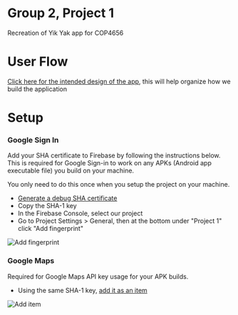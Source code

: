 # Group 2, Project 1
Recreation of Yik Yak app for COP4656

# User Flow
[Click here for the intended design of the app](https://app.flowmapp.com/share/d8a6151a00e03209277bc930262ab10a), this will help organize how we build the application

# Setup
### Google Sign In
Add your SHA certificate to Firebase by following the instructions below. This is required for Google Sign-in to work on any APKs (Android app executable file) you build on your machine.

You only need to do this once when you setup the project on your machine.

* [Generate a debug SHA certificate](https://developers.google.com/android/guides/client-auth)
* Copy the SHA-1 key
* In the Firebase Console, select our project
* Go to Project Settings > General, then at the bottom under "Project 1" click "Add fingerprint"

![Add fingerprint](https://i.imgur.com/fEbTWWT.png)

### Google Maps
Required for Google Maps API key usage for your APK builds.

* Using the same SHA-1 key, [add it as an item](https://console.cloud.google.com/apis/credentials/key/6f88ff34-ae9b-4266-ab1a-29cf66871642?project=cop4656-proj1&authuser=2&consoleReturnUrl=https:%2F%2Fcloud.google.com%2Fmaps-platform%2F%3Fapis%3Dmaps%26project%3Dcop4656-proj1&consoleUI=CLOUD)

![Add item](https://i.imgur.com/XSOjsH6.png)
